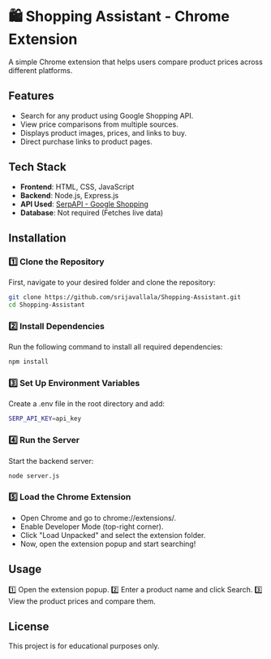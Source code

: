 # 🛍 Shopping Assistant - Chrome Extension
A simple Chrome extension that helps users compare product prices across different platforms.

##  Features
-  Search for any product using Google Shopping API.  
-  View price comparisons from multiple sources.  
-  Displays product images, prices, and links to buy.  
-  Direct purchase links to product pages.  

##  Tech Stack
- **Frontend**: HTML, CSS, JavaScript  
- **Backend**: Node.js, Express.js  
- **API Used**: [SerpAPI - Google Shopping](https://serpapi.com/)  
- **Database**: Not required (Fetches live data)  

##  Installation

### 1️⃣ Clone the Repository  
First, navigate to your desired folder and clone the repository:

```sh
git clone https://github.com/srijavallala/Shopping-Assistant.git
cd Shopping-Assistant
```

### 2️⃣ Install Dependencies
Run the following command to install all required dependencies:

```sh
npm install
```

### 3️⃣ Set Up Environment Variables
Create a .env file in the root directory and add:

```sh
SERP_API_KEY=api_key
```

### 4️⃣ Run the Server
Start the backend server:

```sh
node server.js
```

### 5️⃣ Load the Chrome Extension
- Open Chrome and go to chrome://extensions/.
- Enable Developer Mode (top-right corner).
- Click "Load Unpacked" and select the extension folder.
- Now, open the extension popup and start searching!

##  Usage
1️⃣ Open the extension popup.
2️⃣ Enter a product name and click Search.
3️⃣ View the product prices and compare them.

##  License
This project is for educational purposes only.
